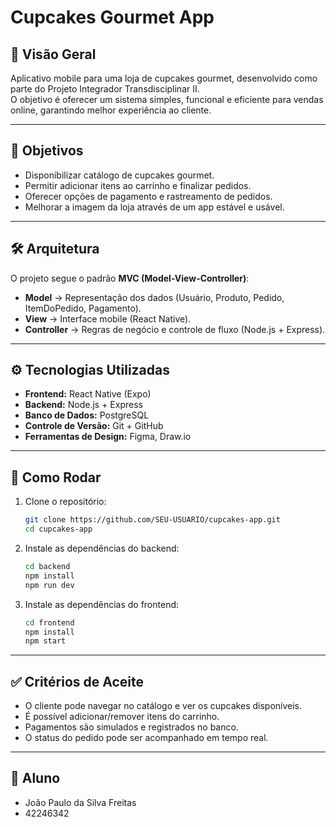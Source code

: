 # Cupcakes Gourmet App

## 📌 Visão Geral
Aplicativo mobile para uma loja de cupcakes gourmet, desenvolvido como parte do Projeto Integrador Transdisciplinar II.  
O objetivo é oferecer um sistema simples, funcional e eficiente para vendas online, garantindo melhor experiência ao cliente.

---

## 🎯 Objetivos
- Disponibilizar catálogo de cupcakes gourmet.  
- Permitir adicionar itens ao carrinho e finalizar pedidos.  
- Oferecer opções de pagamento e rastreamento de pedidos.  
- Melhorar a imagem da loja através de um app estável e usável.  

---

## 🛠️ Arquitetura
O projeto segue o padrão **MVC (Model-View-Controller)**:  
- **Model** → Representação dos dados (Usuário, Produto, Pedido, ItemDoPedido, Pagamento).  
- **View** → Interface mobile (React Native).  
- **Controller** → Regras de negócio e controle de fluxo (Node.js + Express).  

---

## ⚙️ Tecnologias Utilizadas
- **Frontend:** React Native (Expo)  
- **Backend:** Node.js + Express  
- **Banco de Dados:** PostgreSQL  
- **Controle de Versão:** Git + GitHub  
- **Ferramentas de Design:** Figma, Draw.io  

---

## 🚀 Como Rodar
1. Clone o repositório:  
   ```bash
   git clone https://github.com/SEU-USUARIO/cupcakes-app.git
   cd cupcakes-app
   ```

2. Instale as dependências do backend:  
   ```bash
   cd backend
   npm install
   npm run dev
   ```

3. Instale as dependências do frontend:  
   ```bash
   cd frontend
   npm install
   npm start
   ```

---

## ✅ Critérios de Aceite
- O cliente pode navegar no catálogo e ver os cupcakes disponíveis.  
- É possível adicionar/remover itens do carrinho.  
- Pagamentos são simulados e registrados no banco.  
- O status do pedido pode ser acompanhado em tempo real.  

---

## 👥 Aluno
- João Paulo da Silva Freitas  
- 42246342  
